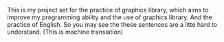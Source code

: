 This is my project set for the practice of graphics library, which aims to improve my programming ability and the use of graphics library. And the practice of English. So you may see the these sentences are a litte hard to understand. (This is machine translation)
